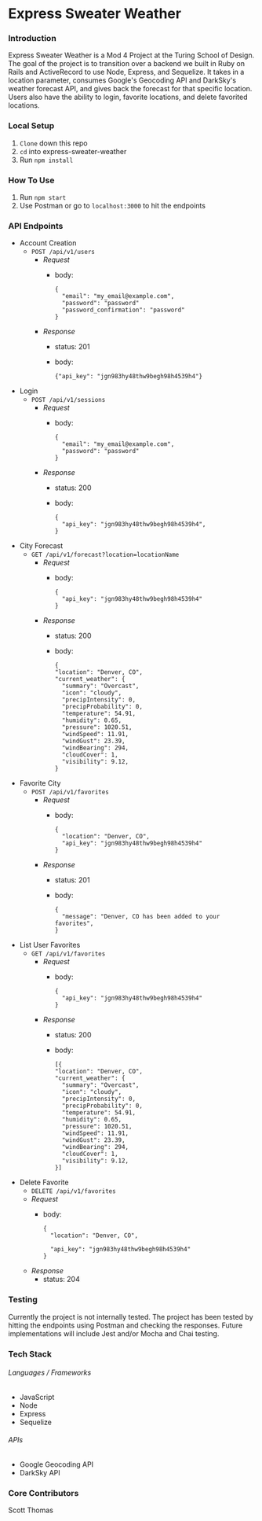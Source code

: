 # Express Sweater Weather

### Introduction
Express Sweater Weather is a Mod 4 Project at the Turing School of Design. The goal of the project is to transition over a backend we built in Ruby on Rails and ActiveRecord to use Node, Express, and Sequelize. It takes in a location parameter, consumes Google's Geocoding API and DarkSky's weather forecast API, and gives back the forecast for that specific location. Users also have the ability to login, favorite locations, and delete favorited locations.

### Local Setup
1. `Clone` down this repo
1. `cd` into express-sweater-weather
1. Run `npm install`


### How To Use
1. Run `npm start`
1. Use Postman or go to `localhost:3000` to hit the endpoints

### API Endpoints
  - Account Creation
    - `POST /api/v1/users`
      - _Request_
        - body:

              {
                "email": "my_email@example.com",
                "password": "password"
                "password_confirmation": "password"
              }

      - _Response_
        - status: 201
        - body:

              {"api_key": "jgn983hy48thw9begh98h4539h4"}

  - Login
    - `POST /api/v1/sessions`
      - _Request_
        - body:

              {
                "email": "my_email@example.com",
                "password": "password"
              }

      - _Response_
        - status: 200
        - body:

              {
                "api_key": "jgn983hy48thw9begh98h4539h4",
              }

  - City Forecast
    - `GET /api/v1/forecast?location=locationName`
      - _Request_
        - body:

              {
                "api_key": "jgn983hy48thw9begh98h4539h4"
              }

      - _Response_
        - status: 200
        - body:

              {
              "location": "Denver, CO",
              "current_weather": {
                "summary": "Overcast",
                "icon": "cloudy",
                "precipIntensity": 0,
                "precipProbability": 0,
                "temperature": 54.91,
                "humidity": 0.65,
                "pressure": 1020.51,
                "windSpeed": 11.91,
                "windGust": 23.39,
                "windBearing": 294,
                "cloudCover": 1,
                "visibility": 9.12,
              }

  - Favorite City
    - `POST /api/v1/favorites`
      - _Request_
        - body:

              {
                "location": "Denver, CO",
                "api_key": "jgn983hy48thw9begh98h4539h4"
              }

      - _Response_
        - status: 201
        - body:

              {
                "message": "Denver, CO has been added to your favorites",
              }

  - List User Favorites
    - `GET /api/v1/favorites`
      - _Request_
        - body:

              {
                "api_key": "jgn983hy48thw9begh98h4539h4"
              }

      - _Response_
        - status: 200
        - body:

              [{
              "location": "Denver, CO",
              "current_weather": {
                "summary": "Overcast",
                "icon": "cloudy",
                "precipIntensity": 0,
                "precipProbability": 0,
                "temperature": 54.91,
                "humidity": 0.65,
                "pressure": 1020.51,
                "windSpeed": 11.91,
                "windGust": 23.39,
                "windBearing": 294,
                "cloudCover": 1,
                "visibility": 9.12,
              }]

  - Delete Favorite
    - `DELETE /api/v1/favorites`
    - _Request_
      - body:

            {
              "location": "Denver, CO",

              "api_key": "jgn983hy48thw9begh98h4539h4"
            }

    - _Response_
      - status: 204

### Testing
Currently the project is not internally tested. The project has been tested by hitting the endpoints using Postman and checking the responses. Future implementations will include Jest and/or Mocha and Chai testing.

### Tech Stack
###### Languages / Frameworks
  - JavaScript
  - Node
  - Express
  - Sequelize

###### APIs
  - Google Geocoding API
  - DarkSky API

### Core Contributors
Scott Thomas

